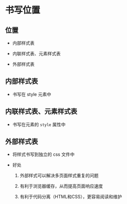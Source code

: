 # 书写位置

## 位置

- 内部样式表

- 内联样式表、元素样式表

- 外部样式表

## 内部样式表

- 书写在 style 元素中

## 内联样式表、元素样式表

- 书写在元素的 `style` 属性中

## 外部样式表

- 将样式书写到独立的 css 文件中

- 好处

    1. 外部样式可以解决多页面样式重复的问题

    2. 有利于浏览器缓存，从而提高页面响应速度

    3. 有利于代码分离（HTML和CSS），更容易阅读和维护

